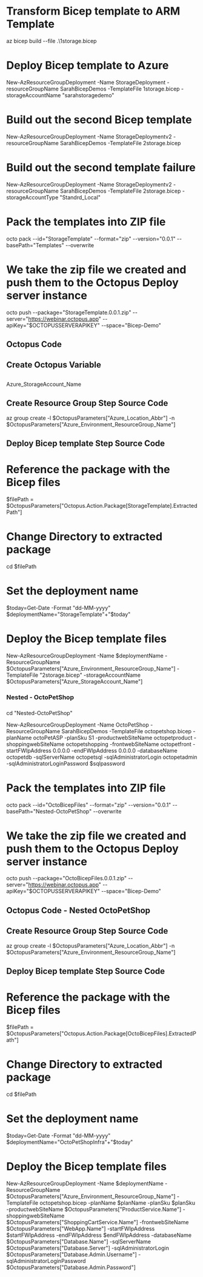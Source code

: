 
# Transform Bicep template to ARM Template
az bicep build --file .\1storage.bicep


# Deploy Bicep template to Azure
New-AzResourceGroupDeployment -Name StorageDeployment -resourceGroupName SarahBicepDemos -TemplateFile 1storage.bicep -storageAccountName "sarahstoragedemo"

# Build out the second Bicep template
New-AzResourceGroupDeployment -Name StorageDeploymentv2 -resourceGroupName SarahBicepDemos -TemplateFile 2storage.bicep

# Build out the second template failure
New-AzResourceGroupDeployment -Name StorageDeploymentv2 -resourceGroupName SarahBicepDemos -TemplateFile 2storage.bicep -storageAccountType "Standrd_Local"

# Pack the templates into ZIP file
octo pack --id="StorageTemplate" --format="zip" --version="0.0.1" --basePath="Templates" --overwrite

# We take the zip file we created and push them to the Octopus Deploy server instance
octo push --package="StorageTemplate.0.0.1.zip" --server="https://webinar.octopus.app" --apiKey="$OCTOPUSSERVERAPIKEY" --space="Bicep-Demo"


## Octopus Code
##

## Create Octopus Variable
## 
Azure_StorageAccount_Name


## Create Resource Group Step Source Code

az group create -l $OctopusParameters["Azure_Location_Abbr"] -n $OctopusParameters["Azure_Environment_ResourceGroup_Name"]

## Deploy Bicep template Step Source Code

# Reference the package with the Bicep files
$filePath = $OctopusParameters["Octopus.Action.Package[StorageTemplate].ExtractedPath"]

# Change Directory to extracted package
cd $filePath

# Set the deployment name
$today=Get-Date -Format "dd-MM-yyyy"
$deploymentName="StorageTemplate"+"$today"

# Deploy the Bicep template files
New-AzResourceGroupDeployment -Name $deploymentName -ResourceGroupName $OctopusParameters["Azure_Environment_ResourceGroup_Name"] -TemplateFile "2storage.bicep" -storageAccountName $OctopusParameters["Azure_StorageAccount_Name"]




###
### Nested - OctoPetShop
###
cd "Nested-OctoPetShop"

New-AzResourceGroupDeployment -Name OctoPetShop -ResourceGroupName SarahBicepDemos -TemplateFile octopetshop.bicep -planName octoPetASP -planSku S1 -productwebSiteName octopetproduct -shoppingwebSiteName octopetshopping -frontwebSiteName octopetfront -startFWIpAddress 0.0.0.0 -endFWIpAddress 0.0.0.0 -databaseName octopetdb -sqlServerName octopetsql -sqlAdministratorLogin octopetadmin -sqlAdministratorLoginPassword $sqlpassword

# Pack the templates into ZIP file
octo pack --id="OctoBicepFiles" --format="zip" --version="0.0.1" --basePath="Nested-OctoPetShop" --overwrite

# We take the zip file we created and push them to the Octopus Deploy server instance
octo push --package="OctoBicepFiles.0.0.1.zip" --server="https://webinar.octopus.app" --apiKey="$OCTOPUSSERVERAPIKEY" --space="Bicep-Demo"


## Octopus Code - Nested OctoPetShop
##


## Create Resource Group Step Source Code

az group create -l $OctopusParameters["Azure_Location_Abbr"] -n $OctopusParameters["Azure_Environment_ResourceGroup_Name"]

## Deploy Bicep template Step Source Code
# Reference the package with the Bicep files
$filePath = $OctopusParameters["Octopus.Action.Package[OctoBicepFiles].ExtractedPath"]

# Change Directory to extracted package
cd $filePath

# Set the deployment name
$today=Get-Date -Format "dd-MM-yyyy"
$deploymentName="OctoPetShopInfra"+"$today"

# Deploy the Bicep template files
New-AzResourceGroupDeployment -Name $deploymentName -ResourceGroupName $OctopusParameters["Azure_Environment_ResourceGroup_Name"] -TemplateFile octopetshop.bicep -planName $planName -planSku $planSku -productwebSiteName $OctopusParameters["ProductService.Name"] -shoppingwebSiteName $OctopusParameters["ShoppingCartService.Name"] -frontwebSiteName $OctopusParameters["WebApp.Name"] -startFWIpAddress $startFWIpAddress -endFWIpAddress $endFWIpAddress -databaseName $OctopusParameters["Database.Name"] -sqlServerName $OctopusParameters["Database.Server"] -sqlAdministratorLogin $OctopusParameters["Database.Admin.Username"] -sqlAdministratorLoginPassword $OctopusParameters["Database.Admin.Password"]